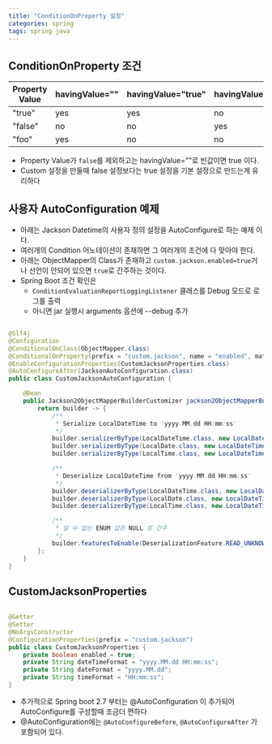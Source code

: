 ```yaml
---
title: "ConditionOnProperty 설정"
categories: spring  
tags: spring java
---
```


## ConditionOnProperty 조건

| Property Value | havingValue="" | havingValue="true" | havingValue="false" | havingValue="foo" |
|----------------|----------------|--------------------|---------------------|-------------------|
| "true"         | yes            | yes                | no                  | no                |
| "false"        | no             | no                 | yes                 | no                |
| "foo"          | yes            | no                 | no                  | no                |

* Property Value가 `false`를 제외하고는 havingValue=""로 빈값이면 true 이다.
* Custom 설정을 만들때 false 설정보다는 true 설정을 기본 설정으로 만드는게 유리하다

## 사용자 AutoConfiguration 예제

* 아래는 Jackson Datetime의 사용자 정의 설정을 AutoConfigure로 하는 예제 이다.
* 여러개의 Condition 어노테이션이 존재하면 그 여러개의 조건에 다 맞아야 한다.
* 아래는 ObjectMapper의 Class가 존재하고 `custom.jackson.enabled=true`거나 선언이 안되어 있으면 `true`로 간주하는 것이다.
* Spring Boot 조건 확인은
  * `ConditionEvaluationReportLoggingListener` 클래스를 Debug 모드로 로그를 출력
  * 아니면 jar 실행시 arguments 옵션에 --debug 추가

```java

@Slf4j
@Configuration
@ConditionalOnClass(ObjectMapper.class)
@ConditionalOnProperty(prefix = "custom.jackson", name = "enabled", matchIfMissing = true)
@EnableConfigurationProperties(CustomJacksonProperties.class)
@AutoConfigureAfter(JacksonAutoConfiguration.class)
public class CustomJacksonAutoConfiguration {

    @Bean
    public Jackson2ObjectMapperBuilderCustomizer jackson2ObjectMapperBuilderCustomizer(HntJacksonProperties properties) {
        return builder -> {
            /**
             * Serialize LocalDateTime to 'yyyy.MM.dd HH:mm:ss'
             */
            builder.serializerByType(LocalDateTime.class, new LocalDateTimeSerializer(DateTimeFormatter.ofPattern(properties.getDateTimeFormat())));
            builder.serializerByType(LocalDate.class, new LocalDateTimeSerializer(DateTimeFormatter.ofPattern(properties.getDateFormat())));
            builder.serializerByType(LocalTime.class, new LocalDateTimeSerializer(DateTimeFormatter.ofPattern(properties.getTimeFormat())));

            /**
             * Deserialize LocalDateTime from 'yyyy.MM.dd HH:mm:ss'
             */
            builder.deserializerByType(LocalDateTime.class, new LocalDateTimeDeserializer(DateTimeFormatter.ofPattern(properties.getDateTimeFormat())));
            builder.deserializerByType(LocalDate.class, new LocalDateTimeDeserializer(DateTimeFormatter.ofPattern(properties.getDateFormat())));
            builder.deserializerByType(LocalTime.class, new LocalDateTimeDeserializer(DateTimeFormatter.ofPattern(properties.getTimeFormat())));

            /**
             * 알 수 없는 ENUM 값은 NULL 로 간주
             */
            builder.featuresToEnable(DeserializationFeature.READ_UNKNOWN_ENUM_VALUES_AS_NULL);
        };
    }
}
```

## CustomJacksonProperties

```java

@Getter
@Setter
@NoArgsConstructor
@ConfigurationProperties(prefix = "custom.jackson")
public class CustomJacksonProperties {
    private boolean enabled = true;
    private String dateTimeFormat = "yyyy.MM.dd HH:mm:ss";
    private String dateFormat = "yyyy.MM.dd";
    private String timeFormat = "HH:mm:ss";
}
```

* 추가적으로 Spring boot 2.7 부터는 @AutoConfiguration 이 추가되어 AutoConfigure를 구성할때 조금더 편하다
* @AutoConfiguration에는 `@AutoConfigureBefore`, `@AutoConfigureAfter` 가 포함되어 있다.

